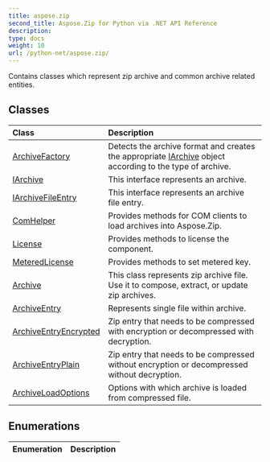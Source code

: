 ```yaml
---
title: aspose.zip
second_title: Aspose.Zip for Python via .NET API Reference
description: 
type: docs
weight: 10
url: /python-net/aspose.zip/
---
```



Contains classes which represent zip archive and common archive related entities.

## Classes
| Class | Description |
| :- | :- |
|[ArchiveFactory](/zip/python-net/aspose.zip/archivefactory/)|Detects the archive format and creates the appropriate [IArchive](/zip/python-net/aspose.zip/iarchive/) object according to the type of archive.|
|[IArchive](/zip/python-net/aspose.zip/iarchive/)|This interface represents an archive.|
|[IArchiveFileEntry](/zip/python-net/aspose.zip/iarchivefileentry/)|This interface represents an archive file entry.|
|[ComHelper](/zip/python-net/aspose.zip/comhelper/)|Provides methods for COM clients to load archives into Aspose.Zip.|
|[License](/zip/python-net/aspose.zip/license/)|Provides methods to license the component.|
|[MeteredLicense](/zip/python-net/aspose.zip/meteredlicense/)|Provides methods to set metered key.|
|[Archive](/zip/python-net/aspose.zip/archive/)|This class represents zip archive file. Use it to compose, extract, or update zip archives.|
|[ArchiveEntry](/zip/python-net/aspose.zip/archiveentry/)|Represents single file within archive.|
|[ArchiveEntryEncrypted](/zip/python-net/aspose.zip/archiveentryencrypted/)|Zip entry that needs to be compressed with encryption or decompressed with decryption.|
|[ArchiveEntryPlain](/zip/python-net/aspose.zip/archiveentryplain/)|Zip entry that needs to be compressed without encryption or decompressed without decryption.|
|[ArchiveLoadOptions](/zip/python-net/aspose.zip/archiveloadoptions/)|Options with which archive is loaded from compressed file.|
## Enumerations
| Enumeration | Description |
| :- | :- |
